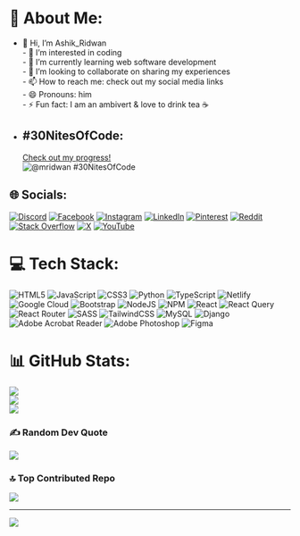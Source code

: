# 💫 About Me:
- 👋 Hi, I’m Ashik_Ridwan<br>- 👀 I’m interested in coding<br>- 🌱 I’m currently learning web software development<br>- 💞 I’m looking to collaborate on sharing my experiences<br>- 📫 How to reach me: check out my social media links<br>- 😄 Pronouns: him<br>- ⚡ Fun fact: I am an ambivert & love to drink tea ☕

- ## #30NitesOfCode:
  [Check out my progress!](https://www.codedex.io/@mridwan/30-nites-of-code)  
  ![@mridwan #30NitesOfCode](https://www.codedex.io/api/petStatus?user=mridwan)

## 🌐 Socials:
[![Discord](https://img.shields.io/badge/Discord-%237289DA.svg?logo=discord&logoColor=white)](https://discord.gg/https://discord.gg/6pck7jbH) [![Facebook](https://img.shields.io/badge/Facebook-%231877F2.svg?logo=Facebook&logoColor=white)](https://facebook.com/ashik.2534) [![Instagram](https://img.shields.io/badge/Instagram-%23E4405F.svg?logo=Instagram&logoColor=white)](https://instagram.com/arn_nabil/) [![LinkedIn](https://img.shields.io/badge/LinkedIn-%230077B5.svg?logo=linkedin&logoColor=white)](https://linkedin.com/in/ashik-ridwan-4068ab220/) [![Pinterest](https://img.shields.io/badge/Pinterest-%23E60023.svg?logo=Pinterest&logoColor=white)](https://pinterest.com/ashik_2534/) [![Reddit](https://img.shields.io/badge/Reddit-%23FF4500.svg?logo=Reddit&logoColor=white)](https://reddit.com/user/ashik_2534/) [![Stack Overflow](https://img.shields.io/badge/-Stackoverflow-FE7A16?logo=stack-overflow&logoColor=white)](https://stackoverflow.com/users/26885094/ashik-2534) [![X](https://img.shields.io/badge/X-black.svg?logo=X&logoColor=white)](https://x.com/ashik_2534) [![YouTube](https://img.shields.io/badge/YouTube-%23FF0000.svg?logo=YouTube&logoColor=white)](https://youtube.com) 

# 💻 Tech Stack:
![HTML5](https://img.shields.io/badge/html5-%23E34F26.svg?style=for-the-badge&logo=html5&logoColor=white) ![JavaScript](https://img.shields.io/badge/javascript-%23323330.svg?style=for-the-badge&logo=javascript&logoColor=%23F7DF1E) ![CSS3](https://img.shields.io/badge/css3-%231572B6.svg?style=for-the-badge&logo=css3&logoColor=white) ![Python](https://img.shields.io/badge/python-3670A0?style=for-the-badge&logo=python&logoColor=ffdd54) ![TypeScript](https://img.shields.io/badge/typescript-%23007ACC.svg?style=for-the-badge&logo=typescript&logoColor=white) ![Netlify](https://img.shields.io/badge/netlify-%23000000.svg?style=for-the-badge&logo=netlify&logoColor=#00C7B7) ![Google Cloud](https://img.shields.io/badge/GoogleCloud-%234285F4.svg?style=for-the-badge&logo=google-cloud&logoColor=white) ![Bootstrap](https://img.shields.io/badge/bootstrap-%238511FA.svg?style=for-the-badge&logo=bootstrap&logoColor=white) ![NodeJS](https://img.shields.io/badge/node.js-6DA55F?style=for-the-badge&logo=node.js&logoColor=white) ![NPM](https://img.shields.io/badge/NPM-%23CB3837.svg?style=for-the-badge&logo=npm&logoColor=white) ![React](https://img.shields.io/badge/react-%2320232a.svg?style=for-the-badge&logo=react&logoColor=%2361DAFB) ![React Query](https://img.shields.io/badge/-React%20Query-FF4154?style=for-the-badge&logo=react%20query&logoColor=white) ![React Router](https://img.shields.io/badge/React_Router-CA4245?style=for-the-badge&logo=react-router&logoColor=white) ![SASS](https://img.shields.io/badge/SASS-hotpink.svg?style=for-the-badge&logo=SASS&logoColor=white) ![TailwindCSS](https://img.shields.io/badge/tailwindcss-%2338B2AC.svg?style=for-the-badge&logo=tailwind-css&logoColor=white) ![MySQL](https://img.shields.io/badge/mysql-4479A1.svg?style=for-the-badge&logo=mysql&logoColor=white) ![Django](https://img.shields.io/badge/django-%23092E20.svg?style=for-the-badge&logo=django&logoColor=white) ![Adobe Acrobat Reader](https://img.shields.io/badge/Adobe%20Acrobat%20Reader-EC1C24.svg?style=for-the-badge&logo=Adobe%20Acrobat%20Reader&logoColor=white) ![Adobe Photoshop](https://img.shields.io/badge/adobe%20photoshop-%2331A8FF.svg?style=for-the-badge&logo=adobe%20photoshop&logoColor=white) ![Figma](https://img.shields.io/badge/figma-%23F24E1E.svg?style=for-the-badge&logo=figma&logoColor=white)
# 📊 GitHub Stats:
![](https://github-readme-stats.vercel.app/api?username=ashik-2534&theme=vue-dark&hide_border=false&include_all_commits=true&count_private=false)<br/>
![](https://github-readme-streak-stats.herokuapp.com/?user=ashik-2534&theme=vue-dark&hide_border=false)<br/>
![](https://github-readme-stats.vercel.app/api/top-langs/?username=ashik-2534&theme=vue-dark&hide_border=false&include_all_commits=true&count_private=false&layout=compact)

### ✍️ Random Dev Quote
![](https://quotes-github-readme.vercel.app/api?type=vetical&theme=gruvbox)

### 🔝 Top Contributed Repo
![](https://github-contributor-stats.vercel.app/api?username=ashik-2534&limit=5&theme=onedark&combine_all_yearly_contributions=true)

---
[![](https://visitcount.itsvg.in/api?id=ashik-2534&icon=10&color=9)](https://visitcount.itsvg.in)

<!--Created with GPRM-->
